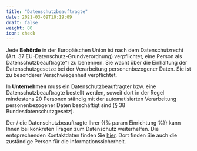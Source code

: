 ```yaml
---
title: "Datenschutzbeauftragte"
date: 2021-03-09T10:19:09
draft: false
weight: 80
icon: check
---
```

Jede **Behörde** in der Europäischen Union ist nach dem Datenschutzrecht (Art. 37 EU-Datenschutz-Grundverordnung) verpflichtet, eine Person als Datenschutzbeauftragte*r zu benennen. Sie wacht über die Einhaltung der Datenschutzgesetze bei der Verarbeitung personenbezogener Daten. Sie ist zu besonderer Verschwiegenheit verpflichtet.

In **Unternehmen** muss ein Datenschutzbeauftragter bzw. eine Datenschutzbeauftragte bestellt werden, soweit dort in der Regel mindestens 20 Personen ständig mit der automatisierten Verarbeitung personenbezogener Daten beschäftigt sind (§ 38 Bundesdatenschutzgesetz).

Der / die Datenschutzbeauftragte Ihrer {{% param Einrichtung %}} kann Ihnen bei konkreten Fragen zum Datenschutz weiterhelfen. Die entsprechenden Kontaktdaten finden Sie [hier](/ansprechpersonen/). Dort finden Sie auch die zuständige Person für die Informationssicherheit.